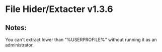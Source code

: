 # File Hider/Extacter v1.3.6

## Notes:
You can't extract lower than "%USERPROFILE%" without running it as an administrator.
